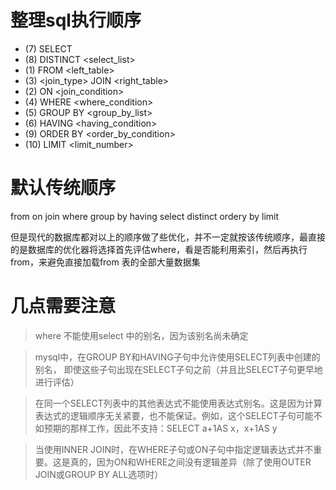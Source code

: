 # 整理sql执行顺序
* (7)     SELECT 
* (8)     DISTINCT <select_list>
* (1)     FROM <left_table>
* (3)     <join_type> JOIN <right_table>
* (2)     ON <join_condition>
* (4)     WHERE <where_condition>
* (5)     GROUP BY <group_by_list>
* (6)     HAVING <having_condition>
* (9)     ORDER BY <order_by_condition>
* (10)    LIMIT <limit_number>


# 默认传统顺序
from on join where group by having
select distinct ordery by limit

但是现代的数据库都对以上的顺序做了些优化，并不一定就按该传统顺序，最直接的是数据库的优化器将选择首先评估where，看是否能利用索引，然后再执行from，来避免直接加载from 表的全部大量数据集

# 几点需要注意

> where 不能使用select 中的别名，因为该别名尚未确定

> mysql中，在GROUP BY和HAVING子句中允许使用SELECT列表中创建的别名，
即使这些子句出现在SELECT子句之前（并且比SELECT子句更早地进行评估）

> 在同一个SELECT列表中的其他表达式不能使用表达式别名。这是因为计算表达式的逻辑顺序无关紧要，也不能保证。例如，这个SELECT子句可能不如预期的那样工作，因此不支持：SELECT a+1AS x，x+1AS y



> 当使用INNER JOIN时，在WHERE子句或ON子句中指定逻辑表达式并不重要。这是真的，因为ON和WHERE之间没有逻辑差异（除了使用OUTER JOIN或GROUP BY ALL选项时）
